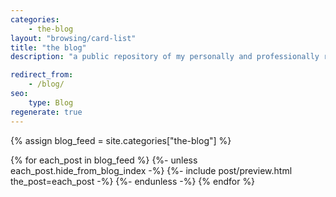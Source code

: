 ```yaml
---
categories:
    - the-blog
layout: "browsing/card-list"
title: "the blog"
description: "a public repository of my personally and professionally relevant musings, updates, ideas, and more"

redirect_from:
    - /blog/
seo:
    type: Blog
regenerate: true
---
```


{% assign blog_feed = site.categories["the-blog"] %}

{% for each_post in blog_feed %}
    {%- unless each_post.hide_from_blog_index -%}
        {%- include post/preview.html the_post=each_post -%}
    {%- endunless -%}
{% endfor %}
